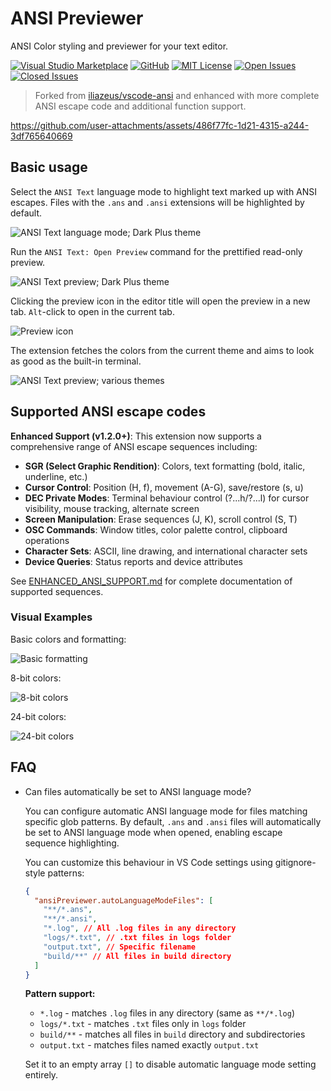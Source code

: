 # ANSI Previewer

ANSI Color styling and previewer for your text editor.

[![Visual Studio Marketplace](https://flat.badgen.net/vs-marketplace/i/HNRobert.vscode-ansi?icon=visualstudio)](https://marketplace.visualstudio.com/items?itemName=HNRobert.vscode-ansi)
[![GitHub](https://flat.badgen.net/github/release/HNRobert/vscode-ansi?icon=github)](https://github.com/HNRobert/vscode-ansi)
[![MIT License](https://flat.badgen.net/badge/license/MIT/blue)](LICENSE)
[![Open Issues](https://flat.badgen.net/github/open-issues/HNRobert/vscode-ansi?icon=github)](https://github.com/HNRobert/vscode-ansi/issues)
[![Closed Issues](https://flat.badgen.net/github/closed-issues/HNRobert/vscode-ansi?icon=github)](https://github.com/HNRobert/vscode-ansi/issues?q=is%3Aissue+is%3Aclosed)

> Forked from [iliazeus/vscode-ansi](https://github.com/iliazeus/vscode-ansi) and enhanced with more complete ANSI escape code and additional function support.

<https://github.com/user-attachments/assets/486f77fc-1d21-4315-a244-3df765640669>

## Basic usage

Select the `ANSI Text` language mode to highlight text marked up with ANSI escapes. Files with the `.ans` and `.ansi` extensions will be highlighted by default.

![ANSI Text language mode; Dark Plus theme](images/screenshot-editor-darkPlus.png)

Run the `ANSI Text: Open Preview` command for the prettified read-only preview.

![ANSI Text preview; Dark Plus theme](images/screenshot-preview-darkPlus.png)

Clicking the preview icon in the editor title will open the preview in a new tab. `Alt`-click to open in the current tab.

![Preview icon](images/screenshot-editorTitleButton-darkPlus.png)

The extension fetches the colors from the current theme and aims to look as good as the built-in terminal.

![ANSI Text preview; various themes](images/screenshot-themes.gif)

## Supported ANSI escape codes

**Enhanced Support (v1.2.0+)**: This extension now supports a comprehensive range of ANSI escape sequences including:

- **SGR (Select Graphic Rendition)**: Colors, text formatting (bold, italic, underline, etc.)
- **Cursor Control**: Position (H, f), movement (A-G), save/restore (s, u)
- **DEC Private Modes**: Terminal behaviour control (?...h/?...l) for cursor visibility, mouse tracking, alternate screen
- **Screen Manipulation**: Erase sequences (J, K), scroll control (S, T)
- **OSC Commands**: Window titles, color palette control, clipboard operations
- **Character Sets**: ASCII, line drawing, and international character sets
- **Device Queries**: Status reports and device attributes

See [ENHANCED_ANSI_SUPPORT.md](ENHANCED_ANSI_SUPPORT.md) for complete documentation of supported sequences.

### Visual Examples

Basic colors and formatting:

![Basic formatting](images/screenshot-basic-darkPlus.png)

8-bit colors:

![8-bit colors](images/screenshot-8bitColor-darkPlus.png)

24-bit colors:

![24-bit colors](images/screenshot-24bitColor-darkPlus.png)

## FAQ

- Can files automatically be set to ANSI language mode?

  You can configure automatic ANSI language mode for files matching specific glob patterns. By default, `.ans` and `.ansi` files will automatically be set to ANSI language mode when opened, enabling escape sequence highlighting.

  You can customize this behaviour in VS Code settings using gitignore-style patterns:

  ```json
  {
    "ansiPreviewer.autoLanguageModeFiles": [
      "**/*.ans",
      "**/*.ansi",
      "*.log", // All .log files in any directory
      "logs/*.txt", // .txt files in logs folder
      "output.txt", // Specific filename
      "build/**" // All files in build directory
    ]
  }
  ```

  **Pattern support:**

  - `*.log` - matches `.log` files in any directory (same as `**/*.log`)
  - `logs/*.txt` - matches `.txt` files only in `logs` folder
  - `build/**` - matches all files in `build` directory and subdirectories
  - `output.txt` - matches files named exactly `output.txt`

  Set it to an empty array `[]` to disable automatic language mode setting entirely.
